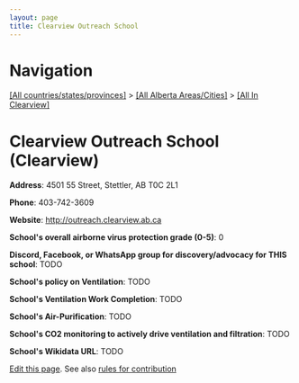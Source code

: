 ```yaml
---
layout: page
title: Clearview Outreach School
---
```

# Navigation

[[All countries/states/provinces]](../../..) > [[All Alberta Areas/Cities]](../..) > [[All In Clearview]](..)

# Clearview Outreach School (Clearview)

**Address**: 4501 55 Street, Stettler, AB T0C 2L1

**Phone**: 403-742-3609

**Website**: <http://outreach.clearview.ab.ca>

**School's overall airborne virus protection grade (0-5)**: 0

**Discord, Facebook, or WhatsApp group for discovery/advocacy for THIS school**: TODO

**School's policy on Ventilation**: TODO

**School's Ventilation Work Completion**: TODO

**School's Air-Purification**: TODO

**School's CO2 monitoring to actively drive ventilation and filtration**: TODO

**School's Wikidata URL**: TODO


[Edit this page](https://github.com/ventilate-schools/AB/edit/main/./Clearview/Clearview_Outreach_School.md). See also [rules for contribution](../../../contribution-rules/)